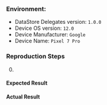 ### Environment:
 - DataStore Delegates version: `1.0.0`
 - Device OS version: `12.0`
 - Device Manufacturer: `Google`
 - Device Name: `Pixel 7 Pro`
 
### Reproduction Steps
 0.  

#### Expected Result

#### Actual Result
